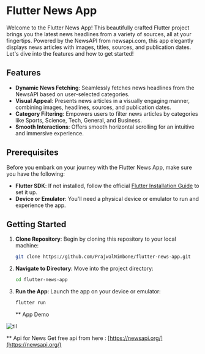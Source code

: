 # Flutter News App 

Welcome to the Flutter News App! This beautifully crafted Flutter project brings you the latest news headlines from a variety of sources, all at your fingertips. Powered by the NewsAPI from newsapi.com, this app elegantly displays news articles with images, titles, sources, and publication dates. Let's dive into the features and how to get started!

## Features

- **Dynamic News Fetching**: Seamlessly fetches news headlines from the NewsAPI based on user-selected categories.
- **Visual Appeal**: Presents news articles in a visually engaging manner, combining images, headlines, sources, and publication dates.
- **Category Filtering**: Empowers users to filter news articles by categories like Sports, Science, Tech, General, and Business.
- **Smooth Interactions**: Offers smooth horizontal scrolling for an intuitive and immersive experience.

## Prerequisites

Before you embark on your journey with the Flutter News App, make sure you have the following:

- **Flutter SDK**: If not installed, follow the official [Flutter Installation Guide](https://flutter.dev/docs/get-started/install) to set it up.
- **Device or Emulator**: You'll need a physical device or emulator to run and experience the app.

## Getting Started

1. **Clone Repository**: Begin by cloning this repository to your local machine:

   ```bash
   git clone https://github.com/PrajwalNimbone/flutter-news-app.git
   ```

2. **Navigate to Directory**: Move into the project directory:

   ```bash
   cd flutter-news-app
   ```

3. **Run the App**: Launch the app on your device or emulator:

   ```bash
   flutter run
   ```
   ** App Demo

![til](./newApp.gif)

   ** Api for News
    Get free api from here :  [https://newsapi.org/](https://newsapi.org/)





